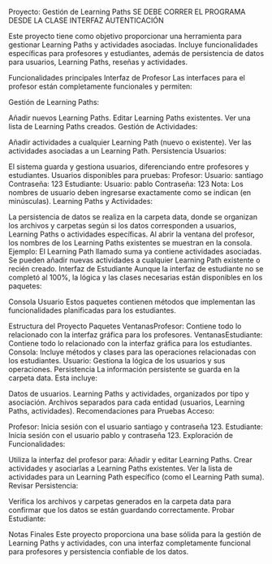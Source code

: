 Proyecto: Gestión de Learning Paths
SE DEBE CORRER EL PROGRAMA DESDE LA CLASE INTERFAZ AUTENTICACIÓN

Este proyecto tiene como objetivo proporcionar una herramienta para gestionar Learning Paths y actividades asociadas. Incluye funcionalidades específicas para profesores y estudiantes, además de persistencia de datos para usuarios, Learning Paths, reseñas y actividades.

Funcionalidades principales
Interfaz de Profesor
Las interfaces para el profesor están completamente funcionales y permiten:

Gestión de Learning Paths:

Añadir nuevos Learning Paths.
Editar Learning Paths existentes.
Ver una lista de Learning Paths creados.
Gestión de Actividades:

Añadir actividades a cualquier Learning Path (nuevo o existente).
Ver las actividades asociadas a un Learning Path.
Persistencia
Usuarios:

El sistema guarda y gestiona usuarios, diferenciando entre profesores y estudiantes.
Usuarios disponibles para pruebas:
Profesor:
Usuario: santiago
Contraseña: 123
Estudiante:
Usuario: pablo
Contraseña: 123
Nota: Los nombres de usuario deben ingresarse exactamente como se indican (en minúsculas).
Learning Paths y Actividades:

La persistencia de datos se realiza en la carpeta data, donde se organizan los archivos y carpetas según si los datos corresponden a usuarios, Learning Paths o actividades específicas.
Al abrir la ventana del profesor, los nombres de los Learning Paths existentes se muestran en la consola.
Ejemplo:
El Learning Path llamado suma ya contiene actividades asociadas.
Se pueden añadir nuevas actividades a cualquier Learning Path existente o recién creado.
Interfaz de Estudiante
Aunque la interfaz de estudiante no se completó al 100%, la lógica y las clases necesarias están disponibles en los paquetes:

Consola
Usuario
Estos paquetes contienen métodos que implementan las funcionalidades planificadas para los estudiantes.

Estructura del Proyecto
Paquetes
VentanasProfesor: Contiene todo lo relacionado con la interfaz gráfica para los profesores.
VentanasEstudiante: Contiene todo lo relacionado con la interfaz gráfica para los estudiantes.
Consola: Incluye métodos y clases para las operaciones relacionadas con los estudiantes.
Usuario: Gestiona la lógica de los usuarios y sus operaciones.
Persistencia
La información persistente se guarda en la carpeta data. Esta incluye:

Datos de usuarios.
Learning Paths y actividades, organizados por tipo y asociación.
Archivos separados para cada entidad (usuarios, Learning Paths, actividades).
Recomendaciones para Pruebas
Acceso:

Profesor: Inicia sesión con el usuario santiago y contraseña 123.
Estudiante: Inicia sesión con el usuario pablo y contraseña 123.
Exploración de Funcionalidades:

Utiliza la interfaz del profesor para:
Añadir y editar Learning Paths.
Crear actividades y asociarlas a Learning Paths existentes.
Ver la lista de actividades para un Learning Path específico (como el Learning Path suma).
Revisar Persistencia:

Verifica los archivos y carpetas generados en la carpeta data para confirmar que los datos se están guardando correctamente.
Probar Estudiante:


Notas Finales
Este proyecto proporciona una base sólida para la gestión de Learning Paths y actividades, con una interfaz completamente funcional para profesores y persistencia confiable de los datos.
